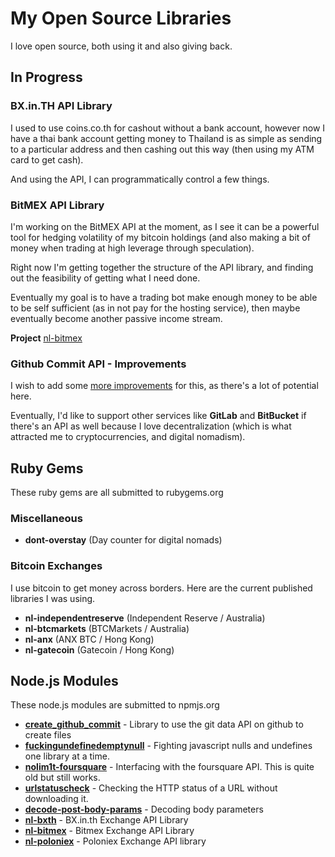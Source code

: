 # My Open Source Libraries

I love open source, both using it and also giving back.

## In Progress

### BX.in.TH API Library

I used to use coins.co.th for cashout without a bank account, however now I have a thai bank account getting money to Thailand is as simple as sending to a particular address and then cashing out this way (then using my ATM card to get cash).

And using the API, I can programmatically control a few things.


### BitMEX API Library

I'm working on the BitMEX API at the moment, as I see it can be a powerful tool for hedging volatility of my bitcoin holdings (and also making a bit of money when trading at high leverage through speculation).

Right now I'm getting together the structure of the API library, and finding out the feasibility of getting what I need done.

Eventually my goal is to have a trading bot make enough money to be able to be self sufficient (as in not pay for the hosting service), then maybe eventually become another passive income stream.

**Project** [nl-bitmex](https://github.com/nolim1t/nl-bitmex)

### Github Commit API - Improvements

I wish to add some [more improvements](https://github.com/nolim1t/create_github_commit/issues?q=is%3Aissue+is%3Aopen+label%3Aenhancement) for this, as there's a lot of potential here.

Eventually, I'd like to support other services like **GitLab** and **BitBucket** if there's an API as well because I love decentralization (which is what attracted me to cryptocurrencies, and digital nomadism).

## Ruby Gems

These ruby gems are all submitted to rubygems.org

### Miscellaneous

* **dont-overstay** (Day counter for digital nomads)

### Bitcoin Exchanges

I use bitcoin to get money across borders. Here are the current published libraries I was using.

* **nl-independentreserve** (Independent Reserve / Australia)
* **nl-btcmarkets** (BTCMarkets / Australia)
* **nl-anx** (ANX BTC / Hong Kong)
* **nl-gatecoin** (Gatecoin / Hong Kong)

## Node.js Modules

These node.js modules are submitted to npmjs.org

* [**create_github_commit**](https://github.com/nolim1t/create_github_commit) - Library to use the git data API on github to create files
* [**fuckingundefinedemptynull**](https://github.com/nolim1t/fuckingundefinedemptynull) - Fighting javascript nulls and undefines one library at a time.
* [**nolim1t-foursquare**](https://github.com/nolim1t/nolim1t-foursquare) - Interfacing with the foursquare API. This is quite old but still works.
* [**urlstatuscheck**](https://github.com/nolim1t/urlstatuscheck) - Checking the HTTP status of a URL without downloading it.
* [**decode-post-body-params**](https://github.com/nolim1t/decode-post-body-params) - Decoding body parameters
* [**nl-bxth**](https://github.com/nolim1t/nl-bxth) - BX.in.th Exchange API Library
* [**nl-bitmex**](https://github.com/nolim1t/nl-bitmex) - Bitmex Exchange API Library
* [**nl-poloniex**](https://github.com/nolim1t/nl-poloniex) - Poloniex Exchange API library
